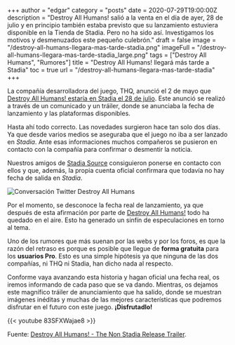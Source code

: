 +++
author = "edgar"
category = "posts"
date = 2020-07-29T19:00:00Z
description = "Destroy All Humans! salió a la venta en el día de ayer, 28 de julio y en principio también estaba previsto que su lanzamiento estuviera disponible en la Tienda de Stadia. Pero no ha sido así. Investigamos los motivos y desmenuzados este pequeño culebrón."
draft = false
image = "/destroy-all-humans-llegara-mas-tarde-stadia.png"
imageFull = "/destroy-all-humans-llegara-mas-tarde-stadia_large.png"
tags = ["Destroy All Humans", "Rumores"]
title = "Destroy All Humans! llegará más tarde a Stadia"
toc = true
url = "/destroy-all-humans-llegara-mas-tarde-stadia"
+++

La compañía desarrolladora del juego, THQ, anunció el 2 de mayo que <a class="u-anchor" href="/destroy-all-humans-stadia-28-julio">Destroy All Humans! estaría en Stadia el 28 de julio</a>. Este anunció se realizó a través de un comunicado y un tráiler, donde se anunciaba la fecha de lanzamiento y las plataformas disponibles.

Hasta ahí todo correcto. Las novedades surgieron hace tan solo dos días. Ya que desde varios medios se aseguraba que el juego no iba a ser lanzado en _Stadia_. Ante esas informaciones muchos compañeros se pusieron en contacto con la compañía para confirmar o desmentir la noticia.

Nuestros amigos de <a class="u-anchor" href="https://stadiasource.com/" target="_blank" rel="nofollow noopener">Stadia Source</a> consiguieron ponerse en contacto con ellos y que, además, la propia cuenta oficial confirmara que todavía no hay fecha de salida en _Stadia_.

<img class="u-borderImage u-lazyload lazyload" loading="lazy" data-src="/destroy-all-humans-llegara-mas-tarde-stadia/conversacion-twitter-destroy-all-humans.jpg" alt="Conversación Twitter Destroy All Humans" title="Conversación Twitter Destroy All Humans" />

Por el momento, se desconoce la fecha real de lanzamiento, ya que después de esta afirmación por parte de <a class="u-anchor" href="/destroy-all-humans">Destroy All Humans!</a> todo ha quedado en el aire. Esto ha generado un sinfín de especulaciones en torno al tema.

Uno de los rumores que más suenan por las webs y por los foros, es que la razón del retraso es porque es posible que llegue de **forma gratuita** para los **usuarios Pro**. Esto es una simple hipótesis ya que ninguna de las dos compañías, ni THQ ni Stadia, han dicho nada al respecto.

Conforme vaya avanzando esta historia y hagan oficial una fecha real, os iremos informando de cada paso que se va dando. Mientras, os dejamos este magnífico tráiler de anunciamiento que ha salido, donde se muestran imágenes inéditas y muchas de las mejores características que podremos disfrutar en el futuro con este juego. **¡Disfrutadlo!**

<div class="u-youtube">
  {{< youtube 83SFXWajae8 >}}
</div>

Fuente: <a class="u-anchor" href="https://stadiasource.com/article/861/Destroy-All-Humans-The-Non-Stadia-Release-Trailer" target="_blank" rel="nofollow noopener">Destroy All Humans! - The Non Stadia Release Trailer</a>.
